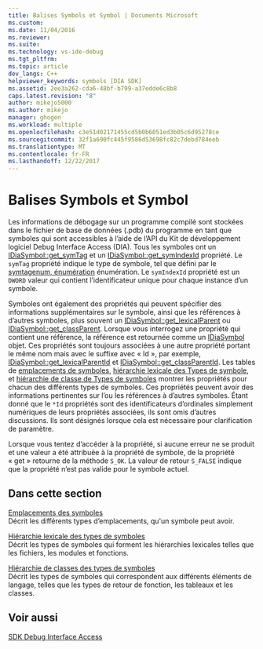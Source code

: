 ```yaml
---
title: Balises Symbols et Symbol | Documents Microsoft
ms.custom: 
ms.date: 11/04/2016
ms.reviewer: 
ms.suite: 
ms.technology: vs-ide-debug
ms.tgt_pltfrm: 
ms.topic: article
dev_langs: C++
helpviewer_keywords: symbols [DIA SDK]
ms.assetid: 2ee3a262-cda6-48bf-b799-a37edde6c8b8
caps.latest.revision: "8"
author: mikejo5000
ms.author: mikejo
manager: ghogen
ms.workload: multiple
ms.openlocfilehash: c3e51d02171455cd5b0b6051ed3b05c6d95278ce
ms.sourcegitcommit: 32f1a690fc445f9586d53698fc82c7debd784eeb
ms.translationtype: MT
ms.contentlocale: fr-FR
ms.lasthandoff: 12/22/2017
---
```

# <a name="symbols-and-symbol-tags"></a>Balises Symbols et Symbol
Les informations de débogage sur un programme compilé sont stockées dans le fichier de base de données (.pdb) du programme en tant que symboles qui sont accessibles à l’aide de l’API du Kit de développement logiciel Debug Interface Access (DIA). Tous les symboles ont un [IDiaSymbol::get_symTag](../../debugger/debug-interface-access/idiasymbol-get-symtag.md) et un [IDiaSymbol::get_symIndexId](../../debugger/debug-interface-access/idiasymbol-get-symindexid.md) propriété. Le `symTag` propriété indique le type de symbole, tel que défini par le [symtagenum, énumération](../../debugger/debug-interface-access/symtagenum.md) énumération. Le `symIndexId` propriété est un `DWORD` valeur qui contient l’identificateur unique pour chaque instance d’un symbole.  
  
 Symboles ont également des propriétés qui peuvent spécifier des informations supplémentaires sur le symbole, ainsi que les références à d’autres symboles, plus souvent un [IDiaSymbol::get_lexicalParent](../../debugger/debug-interface-access/idiasymbol-get-lexicalparent.md) ou [IDiaSymbol::get_classParent](../../debugger/debug-interface-access/idiasymbol-get-classparent.md). Lorsque vous interrogez une propriété qui contient une référence, la référence est retournée comme un [IDiaSymbol](../../debugger/debug-interface-access/idiasymbol.md) objet. Ces propriétés sont toujours associées à une autre propriété portant le même nom mais avec le suffixe avec « Id », par exemple, [IDiaSymbol::get_lexicalParentId](../../debugger/debug-interface-access/idiasymbol-get-lexicalparentid.md) et [IDiaSymbol::get_classParentId](../../debugger/debug-interface-access/idiasymbol-get-classparentid.md). Les tables de [emplacements de symboles](../../debugger/debug-interface-access/symbol-locations.md), [hiérarchie lexicale des Types de symbole](../../debugger/debug-interface-access/lexical-hierarchy-of-symbol-types.md), et [hiérarchie de classe de Types de symboles](../../debugger/debug-interface-access/class-hierarchy-of-symbol-types.md) montrer les propriétés pour chacun des différents types de symboles. Ces propriétés peuvent avoir des informations pertinentes sur l’ou les références à d’autres symboles. Étant donné que le `*Id` propriétés sont des identificateurs d’ordinales simplement numériques de leurs propriétés associées, ils sont omis d’autres discussions. Ils sont désignés lorsque cela est nécessaire pour clarification de paramètre.  
  
 Lorsque vous tentez d’accéder à la propriété, si aucune erreur ne se produit et une valeur a été attribuée à la propriété de symbole, de la propriété « get » retourne de la méthode `S_OK`. La valeur de retour `S_FALSE` indique que la propriété n’est pas valide pour le symbole actuel.  
  
## <a name="in-this-section"></a>Dans cette section  
 [Emplacements des symboles](../../debugger/debug-interface-access/symbol-locations.md)  
 Décrit les différents types d’emplacements, qu'un symbole peut avoir.  
  
 [Hiérarchie lexicale des types de symboles](../../debugger/debug-interface-access/lexical-hierarchy-of-symbol-types.md)  
 Décrit les types de symboles qui forment les hiérarchies lexicales telles que les fichiers, les modules et fonctions.  
  
 [Hiérarchie de classes des types de symboles](../../debugger/debug-interface-access/class-hierarchy-of-symbol-types.md)  
 Décrit les types de symboles qui correspondent aux différents éléments de langage, telles que les types de retour de fonction, les tableaux et les classes.  
  
## <a name="see-also"></a>Voir aussi  
 [SDK Debug Interface Access](../../debugger/debug-interface-access/debug-interface-access-sdk.md)